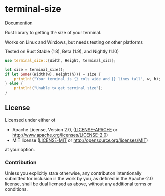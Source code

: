 terminal-size
=============


[Documention](https://eminence.github.io/terminal-size/doc/terminal_size/index.html)


Rust library to getting the size of your terminal.

Works on Linux and Windows, but needs testing on other platforms

Tested on Rust Stable (1.8), Beta (1.9), and Nightly (1.10)

```rust
use terminal_size::{Width, Height, terminal_size};

let size = terminal_size();
if let Some((Width(w), Height(h))) = size {
    println!("Your terminal is {} cols wide and {} lines tall", w, h);
} else {
    println!("Unable to get terminal size");
}
```

## License

Licensed under either of

 * Apache License, Version 2.0, ([LICENSE-APACHE](LICENSE-APACHE) or http://www.apache.org/licenses/LICENSE-2.0)
 * MIT license ([LICENSE-MIT](LICENSE-MIT) or http://opensource.org/licenses/MIT)

at your option.

### Contribution

Unless you explicitly state otherwise, any contribution intentionally
submitted for inclusion in the work by you, as defined in the Apache-2.0
license, shall be dual licensed as above, without any additional terms or
conditions.
